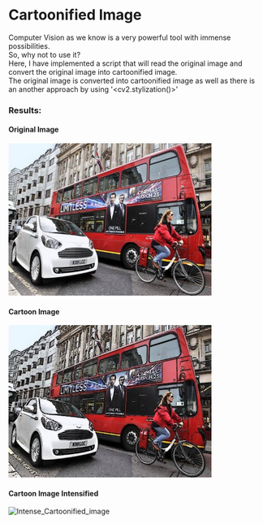 # Cartoonified Image
Computer Vision as we know is a very powerful tool with immense possibilities.<br>
So, why not to use it?<br>
Here, I have implemented a script that will read the original image and convert the original image into cartoonified image.<br>
The original image is converted into cartoonified image as well as there is an another approach by using '<cv2.stylization()>'

### Results:

#### Original Image
<img src ="https://github.com/sharur7/Rotten-Scripts/blob/sharur7/Python/Cartoonified_Image/original_image.jpg?raw=true" alt="Original_image" width="400" height="300">

#### Cartoon Image
<img src ="https://github.com/sharur7/Rotten-Scripts/blob/sharur7/Python/Cartoonified_Image/cartoonified_image.jpg?raw=true" alt="Cartoonified_image" width="400" height="300">

#### Cartoon Image Intensified
<img src ="https://github.com/sharur7/Rotten-Scripts/blob/sharur7/Python/Cartoonified_Image/cartoonified_image_intensified.jpg?raw=true" alt="Intense_Cartoonified_image" width="400" height="300">
